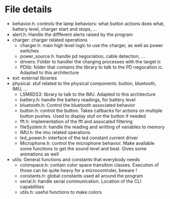 # File details
- behavior.h: controls the lamp behaviors: what button actions does what, battery level, charger start and stops, ...
- alert.h: Handle the diffferent alerts raised by the program
- charger: charger related operations
    - charger.h: main high level logic to use the charger, as well as power switches
    - power_source.h: handle pd negociation, cable detection, ...
    - drivers: Folder to handler the charging processes with the target ic
    - PDlib: folder that contains the library to talk to the PD negocation ic. Adapted to this architecture
- ext: external libraries
- physical: stuf related to the physical components: button, bluetooth, IMU, ...
    - LSM6DS3: library to talk to the IMU. Adapted to this architecture
    - battery.h: handle the battery readings, for battery level
    - bluetooth.h: Control the bluetooth associated behavior
    - button.h: control the button. Takes callbacks for actions on multiple button pushes. Used to display stuf on the button if needed
    - fft.h: implementation of the fft and assocated filtering
    - fileSystem.h: handle the reading and writting of variables to memory
    - IMU.h: the imu related operations
    - led_power.h: interface of the led constant current driver
    - Microphone.h: control the microphone behavior. Make available some functions to get the sound level and beat. Gives some animations as well
- utils: General functions and constants that everybody needs
    - colorspace.h: contain color space transition classes. Execution of those can be quite heavy for a microcontroler, beware !
    - constants.h: global constants used all around the program
    - serial.h: handle serial communication. Location of the CLI capabilities
    - utils.h: useful functions to make colors